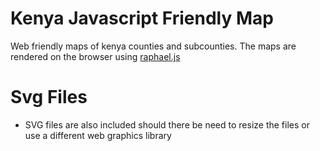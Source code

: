 # Kenya Javascript Friendly Map
Web friendly maps of kenya counties and subcounties. The maps are rendered on the browser using [raphael.js](http://dmitrybaranovskiy.github.io/raphael/)


# Svg Files

  - SVG files are also included should there be need to resize the files or use a different web graphics library

